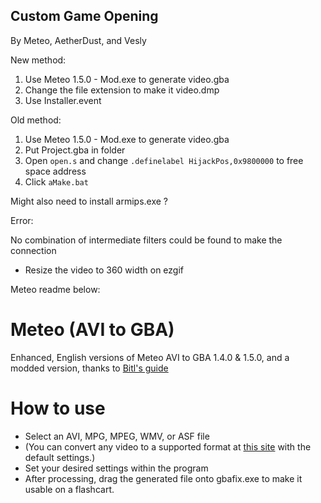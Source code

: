 Custom Game Opening 
-
By Meteo, AetherDust, and Vesly 

New method: 
1. Use Meteo 1.5.0 - Mod.exe to generate video.gba 
2. Change the file extension to make it video.dmp 
3. Use Installer.event 


Old method: 
1. Use Meteo 1.5.0 - Mod.exe to generate video.gba 
2. Put Project.gba in folder 
3. Open `open.s` and change `.definelabel HijackPos,0x9800000` to free space address 
4. Click `aMake.bat` 

Might also need to install armips.exe ? 


Error: 

No combination of intermediate filters could be found to make the connection 
- Resize the video to 360 width on ezgif 






Meteo readme below: 


# Meteo (AVI to GBA)
Enhanced, English versions of Meteo AVI to GBA 1.4.0 & 1.5.0, and a modded version, thanks to [Bitl's guide](https://github.com/Bitl/mirror-meteo-avi2gba/blob/master/mod/guide.txt)
# How to use
* Select an AVI, MPG, MPEG, WMV, or ASF file
* (You can convert any video to a supported format at [this site](https://video.online-convert.com/convert-to-avi) with the default settings.)
* Set your desired settings within the program
* After processing, drag the generated file onto gbafix.exe to make it usable on a flashcart.
